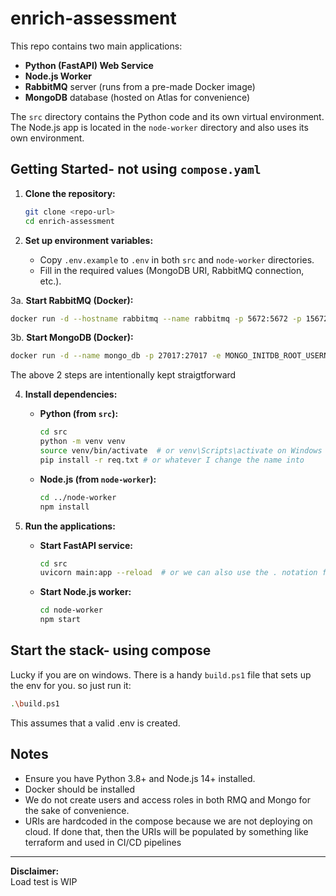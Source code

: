 # enrich-assessment

This repo contains two main applications:

- **Python (FastAPI) Web Service**
- **Node.js Worker**
- **RabbitMQ** server (runs from a pre-made Docker image)
- **MongoDB** database (hosted on Atlas for convenience)

The `src` directory contains the Python code and its own virtual environment. The Node.js app is located in the `node-worker` directory and also uses its own environment.

## Getting Started- not using `compose.yaml`

1. **Clone the repository:**

   ```bash
   git clone <repo-url>
   cd enrich-assessment
   ```

2. **Set up environment variables:**

   - Copy `.env.example` to `.env` in both `src` and `node-worker` directories.
   - Fill in the required values (MongoDB URI, RabbitMQ connection, etc.).

3a. **Start RabbitMQ (Docker):**

```bash
docker run -d --hostname rabbitmq --name rabbitmq -p 5672:5672 -p 15672:15672 rabbitmq:3-management
```

3b. **Start MongoDB (Docker):**

```bash
docker run -d --name mongo_db -p 27017:27017 -e MONGO_INITDB_ROOT_USERNAME=root -e MONGO_INITDB_ROOT_PASSWORD=example -v mongo_local_data:/data/db mongo:latest
```

The above 2 steps are intentionally kept straigtforward

4. **Install dependencies:**

   - **Python (from `src`):**
     ```bash
     cd src
     python -m venv venv
     source venv/bin/activate  # or venv\Scripts\activate on Windows
     pip install -r req.txt # or whatever I change the name into
     ```
   - **Node.js (from `node-worker`):**
     ```bash
     cd ../node-worker
     npm install
     ```

5. **Run the applications:**
   - **Start FastAPI service:**
     ```bash
     cd src
     uvicorn main:app --reload  # or we can also use the . notation for modules
     ```
   - **Start Node.js worker:**
     ```bash
     cd node-worker
     npm start
     ```

## Start the stack- using compose

Lucky if you are on windows. There is a handy `build.ps1` file that sets up the env for you. so just run it:

```bash
.\build.ps1
```

This assumes that a valid .env is created.

## Notes

- Ensure you have Python 3.8+ and Node.js 14+ installed.
- Docker should be installed
- We do not create users and access roles in both RMQ and Mongo for the sake of convenience.
- URIs are hardcoded in the compose because we are not deploying on cloud. If done that, then the URIs will be populated by something like terraform and used in CI/CD pipelines

---

**Disclaimer:**  
Load test is WIP
